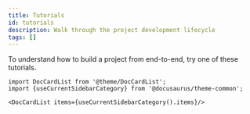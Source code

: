```yaml
---
title: Tutorials
id: tutorials
description: Walk through the project development lifecycle
tags: []
---
```


To understand how to build a project from end-to-end, try one of these tutorials.

```mdx-code-block
import DocCardList from '@theme/DocCardList';
import {useCurrentSidebarCategory} from '@docusaurus/theme-common';

<DocCardList items={useCurrentSidebarCategory().items}/>
```
